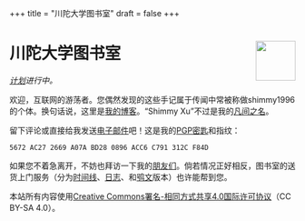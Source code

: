 +++
title = "川陀大学图书室"
draft = false
+++

<div class="h-card">
<img style="float:right;width:5em;" class="u-photo" alt="" src="/logo.svg">
<h1>川陀大学图书室</h1>

_[计划](/zh/now/)进行中。_

欢迎，互联网的游荡者。您偶然发现的这些手记属于传闻中常被称做<span class="p-nick">shimmy1996</span>的个体。换句话说，这里是<a class="u-url u-uid" rel="me" href="https://www.shimmy1996.com/">我的博客</a>。“<span class="p-name">Shimmy Xu</span>”不过是我的<a href="http://stallman.org/biographies.html#humorous%20bio">凡间之名</a>。

留下评论或直接给我发送<a rel="me" class="u-email" href="mailto:shimmy.xu@shimmy1996.com">电子邮件</a>吧！这是我的<a class="u-key" rel="pgpkey authn" href="/gpg.txt">PGP密匙</a>和指纹：

```text
5672 AC27 2669 A07A BD28 0896 ACC6 C791 312C F84D
```

如果您不着急离开，不妨也拜访一下我的[朋友们](/zh/friends/)。倘若情况正好相反，图书室的送货上门服务（分为[时间线](https://www.shimmy1996.com/zh/index.xml)、[日志](https://www.shimmy1996.com/zh/posts/index.xml)、和[鸮文](https://www.shimmy1996.com/zh/hoots/index.xml)版本）也许能帮到您。

本站所有内容使用[Creative Commons署名-相同方式共享4.0国际许可协议](http://creativecommons.org/licenses/by-sa/4.0/deed.zh)（CC BY-SA 4.0）。

</div>
